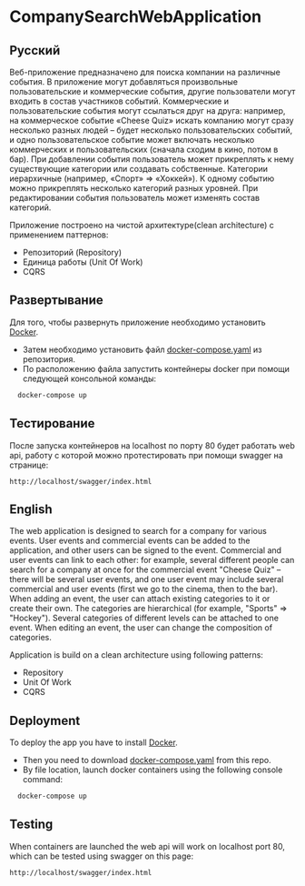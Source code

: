 
# CompanySearchWebApplication


## Русский
Веб-приложение предназначено для поиска компании на различные события. В приложение могут добавляться произвольные пользовательские и коммерческие события, другие пользователи могут входить в состав участников событий.
Коммерческие и пользовательские события могут ссылаться друг на друга: например, на коммерческое событие «Cheese Quiz» искать компанию могут сразу несколько разных людей – будет несколько пользовательских событий, и одно пользовательское событие может включать несколько коммерческих и пользовательских (сначала сходим в кино, потом в бар).
При добавлении события пользователь может прикреплять к нему существующие категории или создавать собственные. Категории иерархичные (например, «Спорт» => «Хоккей»). К одному событию можно прикреплять несколько категорий разных уровней. При редактировании события пользователь может изменять состав категорий.

Приложение построено на чистой архитектуре(clean architecture) с применением паттернов:
* Репозиторий (Repository)
* Единица работы (Unit Of Work)
* CQRS
## Развертывание

Для того, чтобы развернуть приложение необходимо установить [Docker](https://www.docker.com/).
* Затем необходимо установить файл [docker-compose.yaml](https://github.com/1PixelDemon1/CompanySearchWebApplication/blob/main/docker-compose.yml) из репозитория.
* По расположению файла запустить контейнеры docker при помощи следующей консольной команды:
```bash
  docker-compose up
```

## Тестирование
После запуска контейнеров на localhost по порту 80 будет работать web api, работу с которой можно протестировать при помощи swagger на странице:

    http://localhost/swagger/index.html
## English
The web application is designed to search for a company for various events. User events and commercial events can be added to the application, and other users can be signed to the event.
Commercial and user events can link to each other: for example, several different people can search for a company at once for the commercial event "Cheese Quiz" – there will be several user events, and one user event may include several commercial and user events (first we go to the cinema, then to the bar).
When adding an event, the user can attach existing categories to it or create their own. The categories are hierarchical (for example, "Sports" => "Hockey"). Several categories of different levels can be attached to one event. When editing an event, the user can change the composition of categories.

Application is build on a clean architecture using following patterns:
* Repository
* Unit Of Work
* CQRS
## Deployment

To deploy the app you have to install [Docker](https://www.docker.com/).
* Then you need to download [docker-compose.yaml](https://github.com/1PixelDemon1/CompanySearchWebApplication/blob/main/docker-compose.yml) from this repo.
* By file location, launch docker containers using the following console command:
```bash
  docker-compose up
```

## Testing
When containers are launched the web api will work on localhost port 80, which can be tested using swagger on this page:

    http://localhost/swagger/index.html
